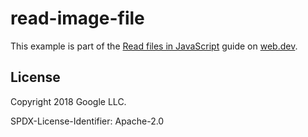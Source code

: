 # read-image-file

This example is part of the [Read files in JavaScript](https://web.dev/read-files/) guide on [web.dev](https://web.dev).

## License

Copyright 2018 Google LLC.

SPDX-License-Identifier: Apache-2.0